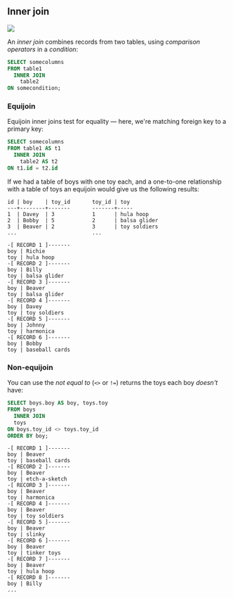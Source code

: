 ## Inner join

![](./img/inner-join.png)

An _inner join_ combines records from two tables, using _comparison operators_ in a _condition_:

```sql
SELECT somecolumns
FROM table1
  INNER JOIN
    table2
ON somecondition;
```

### Equijoin

Equijoin inner joins test for equality — here, we're matching foreign key to a primary key:

```sql
SELECT somecolumns
FROM table1 AS t1
  INNER JOIN
    table2 AS t2
ON t1.id = t2.id
```

If we had a table of boys with one toy each, and a one-to-one relationship with a table of toys an equijoin would give us the following results:

```text
id | boy    | toy_id       toy_id | toy
---+--------+-------       -------+-----
1  | Davey  | 3            1      | hula hoop
2  | Bobby  | 5            2      | balsa glider
3  | Beaver | 2            3      | toy soldiers
...                        ...
```
```text
-[ RECORD 1 ]-------
boy | Richie
toy | hula hoop
-[ RECORD 2 ]-------
boy | Billy
toy | balsa glider
-[ RECORD 3 ]-------
boy | Beaver
toy | balsa glider
-[ RECORD 4 ]-------
boy | Davey
toy | toy soldiers
-[ RECORD 5 ]-------
boy | Johnny
toy | harmonica
-[ RECORD 6 ]-------
boy | Bobby
toy | baseball cards
```

### Non-equijoin

You can use the _not equal to_ (`<>` or `!=`) returns the toys each boy _doesn't_ have:

```sql
SELECT boys.boy AS boy, toys.toy
FROM boys
  INNER JOIN
  toys
ON boys.toy_id <> toys.toy_id
ORDER BY boy;
```
```text
-[ RECORD 1 ]-------
boy | Beaver
toy | baseball cards
-[ RECORD 2 ]-------
boy | Beaver
toy | etch-a-sketch
-[ RECORD 3 ]-------
boy | Beaver
toy | harmonica
-[ RECORD 4 ]-------
boy | Beaver
toy | toy soldiers
-[ RECORD 5 ]-------
boy | Beaver
toy | slinky
-[ RECORD 6 ]-------
boy | Beaver
toy | tinker toys
-[ RECORD 7 ]-------
boy | Beaver
toy | hula hoop
-[ RECORD 8 ]-------
boy | Billy
...
```
